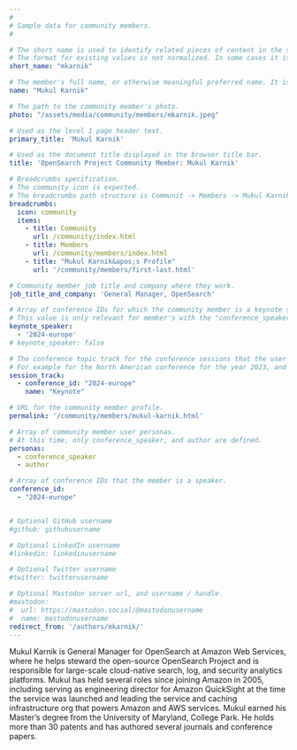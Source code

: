 ```yaml
---
#
# Sample data for community members.
#

# The short name is used to identify related pieces of content in the site. For example it is used in the "authors" array of blog posts, and it is used in the "presenters" array for OpenSearch Conference sessions to identify who is speaking.
# The format for existing values is not normalized. In some cases it is "first-initial-of-first-name" + "last-name", or matching a GitHub username, or something all together random. What is important is that it is unique within the system.
short_name: "mkarnik"

# The member's full name, or otherwise meaningful preferred name. It is used in the templates for presenting content authors as well as the name of conference speakers.
name: "Mukul Karnik"

# The path to the community member's photo.
photo: "/assets/media/community/members/mkarnik.jpeg"

# Used as the level 1 page header text.
primary_title: 'Mukul Karnik'

# Used as the document title displayed in the browser title bar.
title: 'OpenSearch Project Community Member: Mukul Karnik'

# Breadcrumbs specification.
# The community icon is expected.
# The breadcrumbs path structure is Communit -> Members -> Mukul Karnik's Profile.
breadcrumbs:
  icon: community
  items:
    - title: Community
      url: /community/index.html
    - title: Members
      url: /community/members/index.html
    - title: "Mukul Karnik&apos;s Profile"
      url: '/community/members/first-last.html'

# Community member job title and company where they work.
job_title_and_company: 'General Manager, OpenSearch'

# Array of conference IDs for which the community member is a keynote speaker, if any, or boolean false otherwise.
# This value is only relevant for member's with the "conference_speaker" user persona.
keynote_speaker:
  - '2024-europe'
# keynote_speaker: false

# The conference topic track for the conference sessions that the user is a speaker. These are shaped as an array of value pairs mapping conference ID and name. 
# For example for the North American conference for the year 2023, and the "Community" track:
session_track: 
  - conference_id: "2024-europe"
    name: "Keynote"

# URL for the community member profile.
permalink: '/community/members/mukul-karnik.html'

# Array of community member user personas.
# At this time, only conference_speaker, and author are defined.
personas:
  - conference_speaker
  - author

# Array of conference IDs that the member is a speaker.
conference_id:
  - "2024-europe"


# Optional GitHub username
#github: githubusername

# Optional LinkedIn username
#linkedin: linkedinusername

# Optional Twitter username
#twitter: twitterusername

# Optional Mastodon server url, and username / handle.
#mastodon:
#  url: https://mastodon.social/@mastodonusername
#  name: mastodonusername
redirect_from: '/authors/mkarnik/'
---
```


Mukul Karnik is General Manager for OpenSearch at Amazon Web Services, where he helps steward the open-source OpenSearch Project and is responsible for large-scale cloud-native search, log, and security analytics platforms. Mukul has held several roles since joining Amazon in 2005, including serving as engineering director for Amazon QuickSight at the time the service was launched and leading the service and caching infrastructure org that powers Amazon and AWS services. Mukul earned his Master’s degree from the University of Maryland, College Park. He holds more than 30 patents and has authored several journals and conference papers.
 